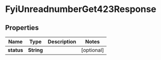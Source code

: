 

# FyiUnreadnumberGet423Response


## Properties

| Name | Type | Description | Notes |
|------------ | ------------- | ------------- | -------------|
|**status** | **String** |  |  [optional] |



